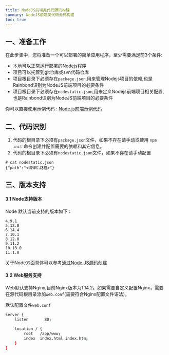 ```yaml
---
title: NodeJS前端类代码源码构建
summary: NodeJS前端类代码源码构建
toc: true
---
```


## 一、准备工作

在此步骤中，您将准备一个可以部署的简单应用程序，至少需要满足前3个条件: 

- 本地可以正常运行部署的Nodejs程序  
- 项目可以托管到git仓库或svn代码仓库
- 项目根目录下必须存在`package.json`,用来管理Nodejs项目的依赖,也是Rainbond识别为NodeJS前端项目的必要条件  
- 项目根目录下必须存在`nodestatic.json`,用来定义Nodejs前端项目相关配置,也是Rainbond识别为NodeJS前端项目的必要条件

你可以直接使用示例代码 : [Node.js前端示例代码](https://github.com/goodrain/rainbond-ui.git)

## 二、代码识别

1. 代码的根目录下必须有`package.json`文件，如果不存在请手动或使用 `npm init` 命令创建并配置需要的依赖和其它信息。
2. 代码的根目录下必须有`nodestatic.json`文件，如果不存在请手动配置

```
# cat nodestatic.json
{"path":"<编译后路径>"}
```

## 三、版本支持

#### 3.1 Node支持版本

Node 默认当前支持的版本如下：

```
4.9.1 
5.12.0 
6.14.4 
7.10.1 
8.12.0 
9.11.2
10.13.0 
11.1.0 
```

关于Node方面具体可以参考[通过Node.JS源码创建](./nodejs.html)

#### 3.2 Web服务支持

Web默认支持Nginx,目前Nginx版本为1.14.2。如果需要自定义配置Nginx，需要在源代码根目录添加`web.conf`(需要符合Nginx配置文件语法)。

默认配置文件`web.conf`

```bash
server {
    listen       80;
    
    location / {
        root   /app/www;
        index  index.html index.htm;
    }
}
```
